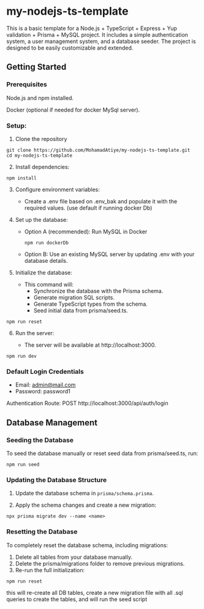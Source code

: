 # my-nodejs-ts-template

This is a basic template for a Node.js + TypeScript + Express + Yup validation + Prisma + MySQL project. It includes a simple authentication system, a user management system, and a database seeder. The project is designed to be easily customizable and extended.

## Getting Started

### Prerequisites

Node.js and npm installed.

Docker (optional if needed for docker MySql server).

### Setup:

1. Clone the repository
```
git clone https://github.com/MohamadAtiye/my-nodejs-ts-template.git
cd my-nodejs-ts-template
```

2. Install dependencies:
```
npm install
```

3. Configure environment variables:
   
    + Create a .env file based on .env_bak and populate it with the required values. (use default if running docker Db)

5. Set up the database:

    + Option A (recommended): Run MySQL in Docker
      
      ```
      npm run dockerDb
      ```

    + Option B: Use an existing MySQL server by updating .env with your database details.

6. Initialize the database:

    + This command will:
      + Synchronize the database with the Prisma schema.
      + Generate migration SQL scripts.
      + Generate TypeScript types from the schema.
      + Seed initial data from prisma/seed.ts.
   
```
npm run reset
```

6. Run the server:
   
    - The server will be available at http://localhost:3000.
```
npm run dev
```


### Default Login Credentials

+ Email: admin@mail.com
+ Password: password1
  
Authentication Route: POST http://localhost:3000/api/auth/login

## Database Management

### Seeding the Database
To seed the database manually or reset seed data from prisma/seed.ts, run:
```
npm run seed
```

### Updating the Database Structure

1. Update the database schema in `prisma/schema.prisma`.

2. Apply the schema changes and create a new migration:
```
npx prisma migrate dev --name <name>
```

### Resetting the Database
To completely reset the database schema, including migrations:

1. Delete all tables from your database manually.
2. Delete the prisma/migrations folder to remove previous migrations.
3. Re-run the full initialization:
```
npm run reset
```
this will re-create all DB tables, create a new migration file with all .sql queries to create the tables, and will run the seed script
